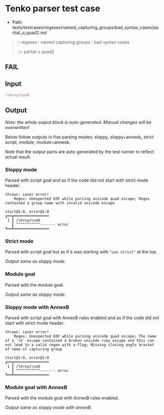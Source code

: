 # Tenko parser test case

- Path: tests/testcases/regexes/named_capturing_groups/bad_syntax_cases/partial_u_quad2.md

> :: regexes : named capturing groups : bad syntax cases
>
> ::> partial u quad2
## FAIL

## Input

`````js
/\k<xyz\uab
`````

## Output

_Note: the whole output block is auto-generated. Manual changes will be overwritten!_

Below follow outputs in five parsing modes: sloppy, sloppy+annexb, strict script, module, module+annexb.

Note that the output parts are auto-generated by the test runner to reflect actual result.

### Sloppy mode

Parsed with script goal and as if the code did not start with strict mode header.

`````
throws: Lexer error!
    Regex: Unexpected EOF while parsing unicode quad escape; Regex contained a group name with invalid unicode escape

start@1:0, error@1:0
╔══╦════════════════
 1 ║ /\k<xyz\uab
   ║ ^^^^^^^^^^^------- error
╚══╩════════════════

`````

### Strict mode

Parsed with script goal but as if it was starting with `"use strict"` at the top.

_Output same as sloppy mode._

### Module goal

Parsed with the module goal.

_Output same as sloppy mode._

### Sloppy mode with AnnexB

Parsed with script goal with AnnexB rules enabled and as if the code did not start with strict mode header.

`````
throws: Lexer error!
    Regex: Unexpected EOF while parsing unicode quad escape; The name of a `\k` escape contained a broken unicode ruby escape and this can not lead to a valid regex with u-flag; Missing closing angle bracket of name of capturing group

start@1:0, error@1:0
╔══╦════════════════
 1 ║ /\k<xyz\uab
   ║ ^^^^^^^^^^^------- error
╚══╩════════════════

`````

### Module goal with AnnexB

Parsed with the module goal with AnnexB rules enabled.

_Output same as sloppy mode with annexB._
